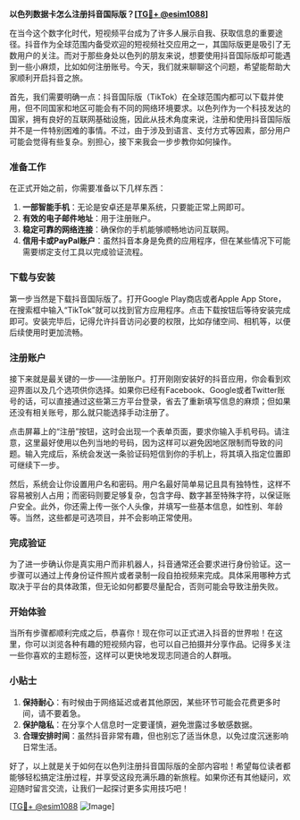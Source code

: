 **以色列数据卡怎么注册抖音国际版？[[TG💪+ @esim1088](https://t.me/s/esim1088)]**

在当今这个数字化时代，短视频平台成为了许多人展示自我、获取信息的重要途径。抖音作为全球范围内备受欢迎的短视频社交应用之一，其国际版更是吸引了无数用户的关注。而对于那些身处以色列的朋友来说，想要使用抖音国际版却可能遇到一些小麻烦，比如如何注册账号。今天，我们就来聊聊这个问题，希望能帮助大家顺利开启抖音之旅。

首先，我们需要明确一点：抖音国际版（TikTok）在全球范围内都可以下载并使用，但不同国家和地区可能会有不同的网络环境要求。以色列作为一个科技发达的国家，拥有良好的互联网基础设施，因此从技术角度来说，注册和使用抖音国际版并不是一件特别困难的事情。不过，由于涉及到语言、支付方式等因素，部分用户可能会觉得有些复杂。别担心，接下来我会一步步教你如何操作。

### 准备工作

在正式开始之前，你需要准备以下几样东西：

1. **一部智能手机**：无论是安卓还是苹果系统，只要能正常上网即可。
2. **有效的电子邮件地址**：用于注册账户。
3. **稳定可靠的网络连接**：确保你的手机能够顺畅地访问互联网。
4. **信用卡或PayPal账户**：虽然抖音本身是免费的应用程序，但在某些情况下可能需要绑定支付工具以完成验证流程。

### 下载与安装

第一步当然是下载抖音国际版了。打开Google Play商店或者Apple App Store，在搜索框中输入“TikTok”就可以找到官方应用程序。点击下载按钮后等待安装完成即可。安装完毕后，记得允许抖音访问必要的权限，比如存储空间、相机等，以便后续使用时更加流畅。

### 注册账户

接下来就是最关键的一步——注册账户。打开刚刚安装好的抖音应用，你会看到欢迎界面以及几个选项供你选择。如果你已经有Facebook、Google或者Twitter账号的话，可以直接通过这些第三方平台登录，省去了重新填写信息的麻烦；但如果还没有相关账号，那么就只能选择手动注册了。

点击屏幕上的“注册”按钮，这时会出现一个表单页面，要求你输入手机号码。请注意，这里最好使用以色列当地的号码，因为这样可以避免因地区限制而导致的问题。输入完成后，系统会发送一条验证码短信到你的手机上，将其填入指定位置即可继续下一步。

然后，系统会让你设置用户名和密码。用户名最好简单易记且具有独特性，这样不容易被别人占用；而密码则要足够复杂，包含字母、数字甚至特殊字符，以保证账户安全。此外，你还需上传一张个人头像，并填写一些基本信息，如性别、年龄等。当然，这些都是可选项目，并不会影响正常使用。

### 完成验证

为了进一步确认你是真实用户而非机器人，抖音通常还会要求进行身份验证。这一步骤可以通过上传身份证件照片或者录制一段自拍视频来完成。具体采用哪种方式取决于平台的具体政策，但无论如何都要尽量配合，否则可能会导致注册失败。

### 开始体验

当所有步骤都顺利完成之后，恭喜你！现在你可以正式进入抖音的世界啦！在这里，你可以浏览各种有趣的短视频内容，也可以自己拍摄并分享作品。记得多关注一些你喜欢的主题标签，这样可以更快地发现志同道合的人群哦。

### 小贴士

1. **保持耐心**：有时候由于网络延迟或者其他原因，某些环节可能会花费更多时间，请不要着急。
2. **保护隐私**：在分享个人信息时一定要谨慎，避免泄露过多敏感数据。
3. **合理安排时间**：虽然抖音非常有趣，但也别忘了适当休息，以免过度沉迷影响日常生活。

好了，以上就是关于如何在以色列注册抖音国际版的全部内容啦！希望每位读者都能够轻松搞定注册过程，并享受这段充满乐趣的新旅程。如果你还有其他疑问，欢迎随时留言交流，让我们一起探讨更多实用技巧吧！

[[TG💪+ @esim1088](https://t.me/s/esim1088) ![Image](https://i.postimg.cc/4NQfJmqS/Snipaste-2025-05-13-00-14-12.png)]